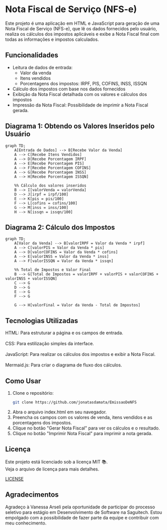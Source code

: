 # Nota Fiscal de Serviço (NFS-e)

Este projeto é uma aplicação em HTML e JavaScript para geração de uma Nota Fiscal de Serviço (NFS-e), que lê os dados fornecidos pelo usuário, realiza os cálculos dos impostos aplicáveis e exibe a Nota Fiscal final com todas as informações e impostos calculados.

## Funcionalidades

- Leitura de dados de entrada:
  - Valor da venda
  - Itens vendidos
  - Porcentagens dos impostos: IRPF, PIS, COFINS, INSS, ISSQN
- Cálculo dos impostos com base nos dados fornecidos
- Exibição da Nota Fiscal detalhada com os valores e cálculos dos impostos
- Impressão da Nota Fiscal: Possibilidade de imprimir a Nota Fiscal gerada.

## Diagrama 1: Obtendo os Valores Inseridos pelo Usuário

```mermaid
graph TD;
    A[Entrada de Dados] --> B[Recebe Valor da Venda]
    A --> C[Recebe Itens Vendidos]
    A --> D[Recebe Porcentagem IRPF]
    A --> E[Recebe Porcentagem PIS]
    A --> F[Recebe Porcentagem COFINS]
    A --> G[Recebe Porcentagem INSS]
    A --> H[Recebe Porcentagem ISSQN]

    %% Cálculo dos valores inseridos
    B --> I[valorVenda = valorVenda]
    D --> J[irpf = irpf/100]
    E --> K[pis = pis/100]
    F --> L[cofins = cofins/100]
    G --> M[inss = inss/100]
    H --> N[issqn = issqn/100]
```
## Diagrama 2: Cálculo dos Impostos

```mermaid
graph TD;
    A[Valor da Venda] --> B[valorIRPF = Valor da Venda * irpf]
    A --> C[valorPIS = Valor da Venda * pis]
    A --> D[valorCOFINS = Valor da Venda * cofins]
    A --> E[valorINSS = Valor da Venda * inss]
    A --> F[valorISSQN = Valor da Venda * issqn]

    %% Total de Impostos e Valor Final
    B --> G[Total de Impostos = valorIRPF + valorPIS + valorCOFINS + valorINSS + valorISSQN]
    C --> G
    D --> G
    E --> G
    F --> G

    G --> H[valorFinal = Valor da Venda - Total de Impostos]

```

## Tecnologias Utilizadas

HTML: Para estruturar a página e os campos de entrada. <br/>
<br/>
CSS: Para estilização simples da interface. <br/>
<br/>
JavaScript: Para realizar os cálculos dos impostos e exibir a Nota Fiscal. <br/>
<br/>
Mermaid.js: Para criar o diagrama de fluxo dos cálculos.

##  Como Usar
1. Clone o repositório:
   ```bash
   git clone https://github.com/jonatasdamata/EmissaoDeNFS
2. Abra o arquivo index.html em seu navegador. <br>
3. Preencha os campos com os valores de venda, itens vendidos e as porcentagens dos impostos. <br>
4. Clique no botão "Gerar Nota Fiscal" para ver os cálculos e o resultado. <br>
5. Clique no botão "Imprimir Nota Fiscal" para imprimir a nota gerada.

## Licença
Este projeto está licenciado sob a licença MIT 📚. <br>
Veja o arquivo de licença para mais detalhes.

[LICENSE](https://github.com/jonatasdamata/EmissaoDeNFS/blob/main/LICENSE)

## Agradecimentos
Agradeço à Vanessa Arseli pela oportunidade de participar do processo seletivo para estágio em Desenvolvimento de Software na Saguitech. Estou empolgado com a possibilidade de fazer parte da equipe e contribuir com meu conhecimento.

